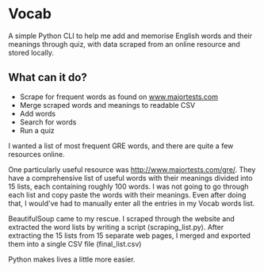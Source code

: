 # Vocab
A simple Python CLI to help me add and memorise English words and their meanings through quiz, with data scraped from an online resource and stored locally.

## What can it do?
* Scrape for frequent words as found on www.majortests.com
* Merge scraped words and meanings to readable CSV
* Add words
* Search for words
* Run a quiz

I wanted a list of most frequent GRE words, and there are quite a few resources online. 

One particularly useful resource was http://www.majortests.com/gre/. They have a comprehensive list of useful words with their meanings divided into 15 lists, each containing roughly 100 words. I was not going to go through each list and copy paste the words with their meanings. Even after doing that, I would've had to manually enter all the entries in my Vocab words list. 

BeautifulSoup came to my rescue. I scraped through the website and extracted the word lists by writing a script (scraping_list.py). After extracting the 15 lists from 15 separate web pages, I merged and exported them into a single CSV file (final_list.csv)

Python makes lives a little more easier.


